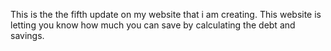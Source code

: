 This is the the fifth update on my website that i am creating. 
This website is letting you know how much you can save by calculating the debt and savings.
